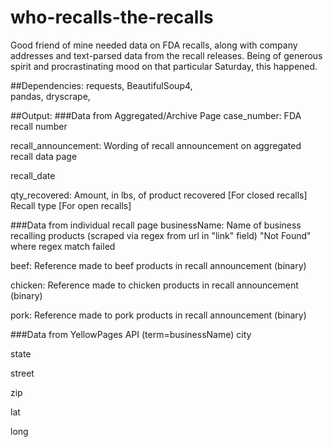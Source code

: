 # who-recalls-the-recalls
Good friend of mine needed data on FDA recalls, along with company addresses and text-parsed data from the recall releases. Being of generous spirit and procrastinating mood on that particular Saturday, this happened.

##Dependencies: 
requests, 
BeautifulSoup4,  
pandas, 
dryscrape,

##Output: 
###Data from Aggregated/Archive Page
case_number: FDA recall number 

recall_announcement: Wording of recall announcement on aggregated recall data page 

recall_date

qty_recovered: Amount, in lbs, of product recovered [For closed recalls] Recall type [For open recalls] 

###Data from individual recall page
businessName: Name of business recalling products (scraped via regex from url in "link" field) "Not Found" where regex match failed

beef: Reference made to beef products in recall announcement (binary) 

chicken: Reference made to chicken products in recall announcement (binary)

pork: Reference made to pork products in recall announcement (binary) 

###Data from YellowPages API (term=businessName)
city

state 

street 

zip 

lat 

long 
      
